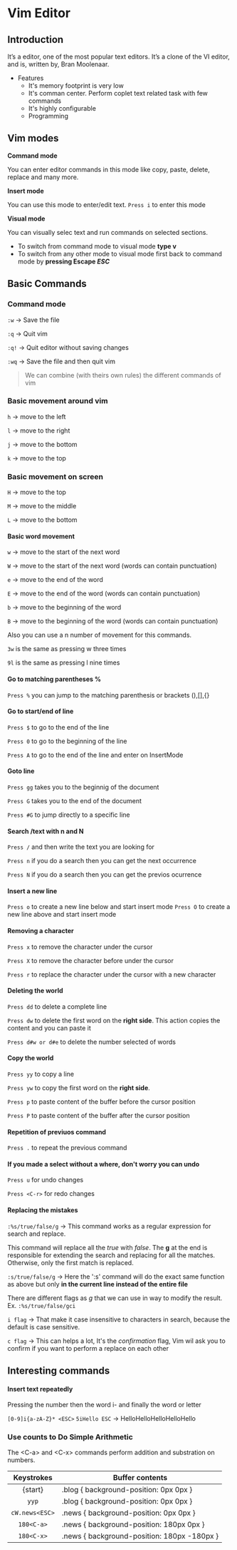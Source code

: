 # Vim Editor

## Introduction
It’s a editor, one of the most popular text editors.
It’s a clone of the VI editor, and is, written by, Bran Moolenaar.

* Features
  * It's memory footprint is very low
  * It's comman center. Perform coplet text related task with few commands
  * It's highly configurable
  * Programming

## Vim modes
**Command mode**

You can enter editor commands in this mode like copy, paste, delete, replace and many more.

**Insert mode**

You can use this mode to enter/edit text.
`Press i` to enter this mode

**Visual mode**

You can visually selec text and run commands on selected sections.
* To switch from command mode to visual mode **type v**
* To switch from any other mode to visual mode first back to command mode by **pressing Escape _ESC_**

## Basic Commands
### Command mode
`:w` -> Save the file

`:q` -> Quit vim

`:q!` -> Quit editor without saving changes

`:wq` -> Save the file and then quit vim

> We can combine (with theirs own rules) the different commands of vim

### Basic movement around vim

`h` -> move to the left

`l` -> move to the right

`j` -> move to the bottom

`k` -> move to the top


### Basic movement on screen

`H` -> move to the top

`M` -> move to the middle

`L` -> move to the bottom


#### Basic word movement

`w` -> move to the start of the next word

`W` -> move to the start of the next word (words can contain punctuation)

`e` -> move to the end of the word

`E` -> move to the end of the word (words can contain punctuation)

`b` -> move to the beginning of the word

`B` -> move to the beginning of the word (words can contain punctuation)


Also you can use a n number of movement for this commands.

`3w` is the same as pressing w three times

`9l` is the same as pressing l nine times


#### Go to matching parentheses %

`Press %` you can jump to the matching parenthesis or brackets (),[],{}


#### Go to start/end of line

`Press $` to go to the end of the line

`Press 0` to go to the beginning of the line

`Press A` to go to the end of the line and enter on InsertMode


#### Goto line 

`Press gg` takes you to the beginnig of the document

`Press G` takes you to the end of the document

`Press #G` to jump directly to a specific line


#### Search /text with n and N

`Press /` and then write the text you are looking for

`Press n` if you do a search then you can get the next occurrence

`Press N` if you do a search then you can get the previos ocurrence 


#### Insert a new line

`Press o` to create a new line below and start insert mode
`Press O` to create a new line above and start insert mode


#### Removing a character

`Press x` to remove the character under the cursor

`Press X` to remove the character before under the cursor

`Press r` to replace the character under the cursor with a new character


#### Deleting the world

`Press dd` to delete a complete line

`Press dw` to delete the first word on the **right side**. This action copies the content and you can paste it

`Press d#w or d#e` to delete the number selected of words


#### Copy the world

`Press yy` to copy a line

`Press yw` to copy the first word on the **right side**. 

`Press p` to paste content of the buffer before the cursor position

`Press P` to paste content of the buffer after the cursor position


#### Repetition of previuos command

`Press .` to repeat the previous command

  
#### If you made a select without a where, don't worry you can undo

`Press u` for undo changes

`Press <C-r>` for redo changes


#### Replacing the mistakes

`:%s/true/false/g` -> This command works as a regular expression for search and replace.

This command will replace all the *true* with *false*. The **g** at the end is responsible for extending the search and replacing for all the matches. Otherwise, only the first match is replaced.

`:s/true/false/g` -> Here the ':s' command will do the exact same function as above but only **in the current line instead of the entire file**

There are different flags as *g* that we can use in way to modify the result.
Ex. `:%s/true/false/gci`

`i flag` -> That make it case insensitive to characters in search, because the default is case sensitive.

`c flag` -> This can helps a lot, It's the *confirmation* flag, Vim wil ask you to confirm if you want to perform a replace on each other


## Interesting commands

#### Insert text repeatedly

Pressing the number then the word i- and finally the word or letter

`[0-9]i{a-zA-Z}* <ESC>`
`5iHello ESC` -> HelloHelloHelloHelloHello



### Use counts to Do Simple Arithmetic

The \<C-a\> and \<C-x\> commands perform addition and substration on numbers.

| Keystrokes | Buffer contents |
| :----------------: | -------------------------------------- |
| {start} | .blog { background-position: 0px 0px } |
| `yyp` | .blog { background-position: 0px 0px } |
| `cW.news<ESC>` | .news { background-position: 0px 0px } |
| `180<C-a>` | .news { background-position: 180px 0px } |
| `180<C-x>` | .news { background-position: 180px -180px } |
